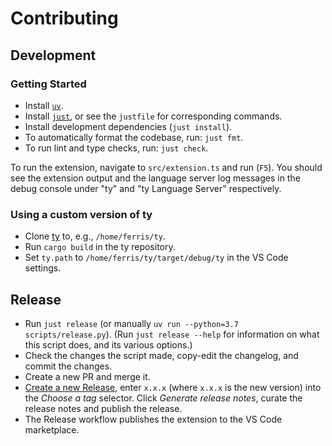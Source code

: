 # Contributing

## Development

### Getting Started

- Install [`uv`](https://github.com/astral-sh/uv).
- Install [`just`](https://github.com/casey/just), or see the `justfile` for corresponding commands.
- Install development dependencies (`just install`).
- To automatically format the codebase, run: `just fmt`.
- To run lint and type checks, run: `just check`.

To run the extension, navigate to `src/extension.ts` and run (`F5`). You should see the extension output
and the language server log messages in the debug console under "ty" and "ty Language Server" respectively.

### Using a custom version of ty

- Clone [ty](https://github.com/astral-sh/ty) to, e.g., `/home/ferris/ty`.
- Run `cargo build` in the ty repository.
- Set `ty.path` to `/home/ferris/ty/target/debug/ty` in the VS Code settings.

## Release

- Run `just release` (or manually `uv run --python=3.7 scripts/release.py`).
  (Run `just release --help` for information on what this script does,
  and its various options.)
- Check the changes the script made, copy-edit the changelog, and commit the changes.
- Create a new PR and merge it.
- [Create a new Release](https://github.com/astral-sh/ty-vscode/releases/new), enter `x.x.x` (where `x.x.x` is the new version) into the _Choose a tag_ selector. Click _Generate release notes_, curate the release notes and publish the release.
- The Release workflow publishes the extension to the VS Code marketplace.
